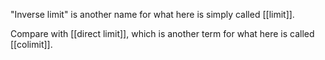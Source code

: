 
"Inverse limit" is another name for what here is simply called [[limit]].

Compare with [[direct limit]], which is another term for what here is called [[colimit]].
